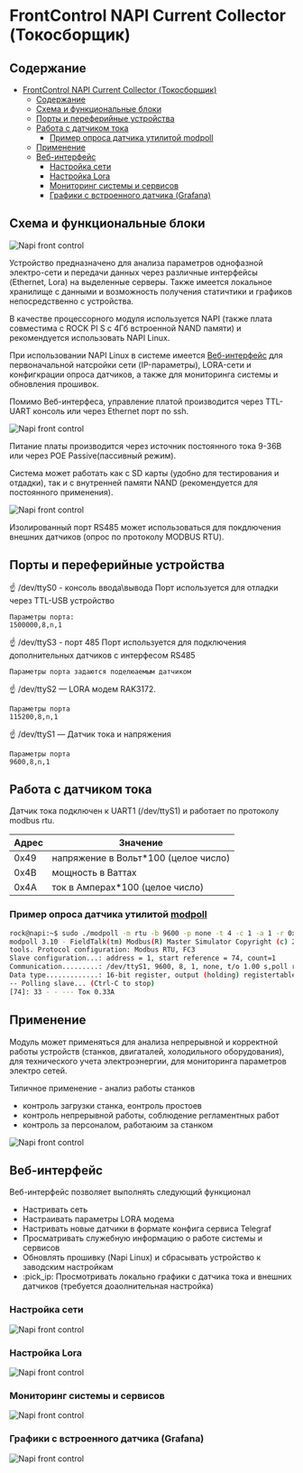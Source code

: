 # FrontControl NAPI Current Collector (Токосборщик)

## Содержание

- [FrontControl NAPI Current Collector (Токосборщик)](#frontcontrol-napi-current-collector-токосборщик)
  - [Содержание](#содержание)
  - [Схема и функциональные блоки](#схема-и-функциональные-блоки)
  - [Порты и переферийные устройства](#порты-и-переферийные-устройства)
  - [Работа с датчиком тока](#работа-с-датчиком-тока)
    - [Пример опроса датчика утилитой modpoll](#пример-опроса-датчика-утилитой-modpoll)
  - [Применение](#применение)
  - [Веб-интерфейс](#веб-интерфейс)
    - [Настройка сети](#настройка-сети)
    - [Настройка Lora](#настройка-lora)
    - [Мониторинг системы и сервисов](#мониторинг-системы-и-сервисов)
    - [Графики с встроенного датчика (Grafana)](#графики-с-встроенного-датчика-grafana)


## Схема и функциональные блоки

 ![Napi front control](img-c/c0.png)

Устройство предназначено для анализа параметров однофазной электро-сети
и передачи данных через различные интерфейсы (Ethernet, Lora) на выделенные серверы. Также имеется локальное хранилище с данными и возможность получения
статичтики и графиков непосредственно с устройства. 

В качестве процессорного модуля используется NAPI (также плата совместима с ROCK PI S c 4Гб встроенной NAND памяти) и рекомендуется использовать NAPI Linux.

При использовании NAPI Linux в системе имеется [Веб-интерфейс](#веб-интерфейс) для первоначальной натсройки сети (IP-параметры), LORA-сети и конфигкрации опроса датчиков, а также для мониторинга системы и обновления прошивок.

Помимо Веб-интерфеса, управление платой производится через TTL-UART консоль или через Ethernet порт по ssh.

 ![Napi front control](img-c/c1.png)

 Питание платы производится через источник постоянного тока 9-36В или через POE Passive(пассивный режим). 

 Система может работать как с SD карты (удобно для тестирования и отдадки), так и с внутренней памяти NAND (рекомендуется для постоянного применения).


 ![Napi front control](img-c/c2.png)

Изолированный порт RS485 может использоваться для покдлючения внешних датчиков (опрос по протоколу MODBUS RTU). 


## Порты и переферийные устройства

:point_up: /dev/ttyS0 - консоль ввода\вывода
Порт используется для отладки через TTL-USB устройство

```
Параметры порта:
1500000,8,n,1
```

:point_up: /dev/ttyS3 - порт 485
Порт используется для подключения дополнительных датчиков с интерфесом RS485

```
Параметры порта задаются поделюаемым датчиком
 ```
:point_up: /dev/ttyS2 — LORA модем RAK3172. 
```
Параметры порта
115200,8,n,1
```
:point_up: /dev/ttyS1 — Датчик тока и напряжения

```
Параметры порта
9600,8,n,1
```

## Работа с датчиком тока
Датчик тока подключен к UART1 (/dev/ttyS1) и работает по
протоколу modbus rtu.

| Адрес | Значение                           |
--------|------------------------------------|
|0x49   |напряжение в Вольт*100 (целое число)|
|0x4B   |мощность в Ваттах                   |
|0x4A   |ток в Амперах*100 (целое число)     |

### Пример опроса датчика утилитой [modpoll](https://www.modbusdriver.com/modpoll.html)
```bash
rock@napi:~$ sudo ./modpoll -m rtu -b 9600 -p none -t 4 -c 1 -a 1 -r 0x4A /dev/ttyS1
modpoll 3.10 - FieldTalk(tm) Modbus(R) Master Simulator Copyright (c) 2002-2021 proconX Pty Ltd Visit https://www.modbusdriver.com for Modbus libraries and
tools. Protocol configuration: Modbus RTU, FC3
Slave configuration...: address = 1, start reference = 74, count=1
Communication.........: /dev/ttyS1, 9600, 8, 1, none, t/o 1.00 s,poll rate 1000 ms
Data type.............: 16-bit register, output (holding) registertable
-- Polling slave... (Ctrl-C to stop)
[74]: 33 - - --- Ток 0.33А
```
## Применение 

Модуль может применяться для анализа непрерывной и корректной работы устройств (станков, двигаталей, холодильного оборудования), для технического учета электроэнергии, для мониторинга параметров электро сетей. 

Типичное применение - анализ работы станков 
- контроль загрузки станка, еонтроль простоев
- контроль непрерывной работы, соблюдение регламентных работ
- контроль за персоналом, работаюим за станком

![Napi front control](img-c/c3.png)


## Веб-интерфейс

Веб-интерфейс позволяет выполнять следующий функционал
- Настривать сеть
- Настраивать параметры LORA модема
- Настривать новые датчики в формате конфига сервиса Telegraf
- Просматривать служебную информацию о работе системы и сервисов
- Обновлять прошивку (Napi Linux) и сбрасывать устройство к заводским настройкам
- :pick_ip: Просмотривать локально графики с датчика тока и внешних датчиков (требуется доаолнительная настройка)

### Настройка сети

![Napi front control](img-c/в2.png)

### Настройка Lora

![Napi front control](img-c/в1.png)

### Мониторинг системы и сервисов

![Napi front control](img-c/в3.png)

### Графики с встроенного датчика (Grafana)

![Napi front control](img-c/в4.png)

[def]: #схема-и-функциональные-блоки